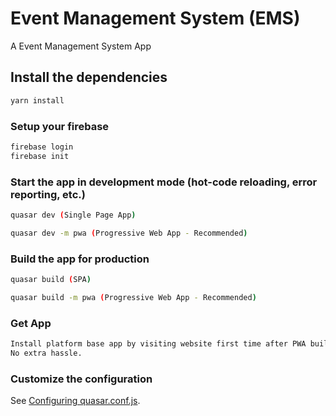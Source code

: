 # Event Management System (EMS)

A Event Management System App 

## Install the dependencies
```bash
yarn install
```

### Setup your firebase
```bash
firebase login
firebase init
```

### Start the app in development mode (hot-code reloading, error reporting, etc.)
```bash
quasar dev (Single Page App)

quasar dev -m pwa (Progressive Web App - Recommended)
```

### Build the app for production
```bash
quasar build (SPA)

quasar build -m pwa (Progressive Web App - Recommended)
```

### Get App
```bash
Install platform base app by visiting website first time after PWA build. 
No extra hassle.  
```


### Customize the configuration
See [Configuring quasar.conf.js](https://quasar.dev/quasar-cli/quasar-conf-js).
